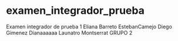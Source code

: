 # examen_integrador_prueba
Examen integrador de prueba 1
Eliana Barreto
EstebanCamejo
Diego Gimenez
Dianaaaaaa
Launatro Montserrat
GRUPO 2
